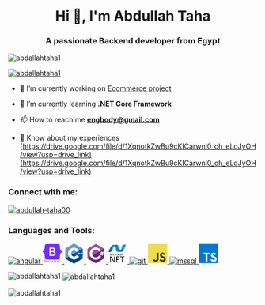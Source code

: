 <h1 align="center">Hi 👋, I'm Abdullah Taha</h1>
<h3 align="center">A passionate Backend developer from Egypt</h3>

<p align="left"> <img src="https://komarev.com/ghpvc/?username=abdallahtaha1&label=Profile%20views&color=0e75b6&style=flat" alt="abdallahtaha1" /> </p>

<p align="left"> <a href="https://github.com/ryo-ma/github-profile-trophy"><img src="https://github-profile-trophy.vercel.app/?username=abdallahtaha1" alt="abdallahtaha1" /></a> </p>

- 🔭 I’m currently working on [Ecommerce project](https://github.com/AbdallahTaha1/DrinkAndGo)

- 🌱 I’m currently learning **.NET Core Framework**

- 📫 How to reach me **engbody@gmail.com**

- 📄 Know about my experiences [https://drive.google.com/file/d/1XqnotkZwBu9cKICarwnl0_oh_eLoJyOH/view?usp=drive_link](https://drive.google.com/file/d/1XqnotkZwBu9cKICarwnl0_oh_eLoJyOH/view?usp=drive_link)

<h3 align="left">Connect with me:</h3>
<p align="left">
<a href="https://linkedin.com/in/abdullah-taha00" target="blank"><img align="center" src="https://raw.githubusercontent.com/rahuldkjain/github-profile-readme-generator/master/src/images/icons/Social/linked-in-alt.svg" alt="abdullah-taha00" height="30" width="40" /></a>
</p>

<h3 align="left">Languages and Tools:</h3>
<p align="left"> <a href="https://angular.io" target="_blank" rel="noreferrer"> <img src="https://angular.io/assets/images/logos/angular/angular.svg" alt="angular" width="40" height="40"/> </a> <a href="https://getbootstrap.com" target="_blank" rel="noreferrer"> <img src="https://raw.githubusercontent.com/devicons/devicon/master/icons/bootstrap/bootstrap-plain-wordmark.svg" alt="bootstrap" width="40" height="40"/> </a> <a href="https://www.w3schools.com/cpp/" target="_blank" rel="noreferrer"> <img src="https://raw.githubusercontent.com/devicons/devicon/master/icons/cplusplus/cplusplus-original.svg" alt="cplusplus" width="40" height="40"/> </a> <a href="https://www.w3schools.com/cs/" target="_blank" rel="noreferrer"> <img src="https://raw.githubusercontent.com/devicons/devicon/master/icons/csharp/csharp-original.svg" alt="csharp" width="40" height="40"/> </a> <a href="https://dotnet.microsoft.com/" target="_blank" rel="noreferrer"> <img src="https://raw.githubusercontent.com/devicons/devicon/master/icons/dot-net/dot-net-original-wordmark.svg" alt="dotnet" width="40" height="40"/> </a> <a href="https://git-scm.com/" target="_blank" rel="noreferrer"> <img src="https://www.vectorlogo.zone/logos/git-scm/git-scm-icon.svg" alt="git" width="40" height="40"/> </a> <a href="https://developer.mozilla.org/en-US/docs/Web/JavaScript" target="_blank" rel="noreferrer"> <img src="https://raw.githubusercontent.com/devicons/devicon/master/icons/javascript/javascript-original.svg" alt="javascript" width="40" height="40"/> </a> <a href="https://www.microsoft.com/en-us/sql-server" target="_blank" rel="noreferrer"> <img src="https://www.svgrepo.com/show/303229/microsoft-sql-server-logo.svg" alt="mssql" width="40" height="40"/> </a> <a href="https://www.typescriptlang.org/" target="_blank" rel="noreferrer"> <img src="https://raw.githubusercontent.com/devicons/devicon/master/icons/typescript/typescript-original.svg" alt="typescript" width="40" height="40"/> </a> </p>

<p><img align="left" src="https://github-readme-stats.vercel.app/api/top-langs?username=abdallahtaha1&show_icons=true&locale=en&layout=compact" alt="abdallahtaha1" /></p>

<p>&nbsp;<img align="center" src="https://github-readme-stats.vercel.app/api?username=abdallahtaha1&show_icons=true&locale=en" alt="abdallahtaha1" /></p>

<p><img align="center" src="https://github-readme-streak-stats.herokuapp.com/?user=abdallahtaha1&" alt="abdallahtaha1" /></p>

